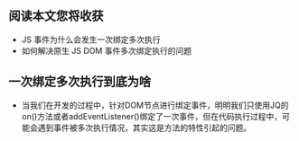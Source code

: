 ## 阅读本文您将收获
* JS 事件为什么会发生一次绑定多次执行
* 如何解决原生 JS DOM 事件多次绑定执行的问题

## 一次绑定多次执行到底为啥
* 当我们在开发的过程中，针对DOM节点进行绑定事件，明明我们只使用JQ的on()方法或者addEventListener()绑定了一次事件，但在代码执行过程中，可能会遇到事件被多次执行情况，其实这是方法的特性引起的问题。

